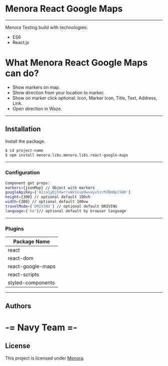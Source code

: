 # Menora React Google Maps
-------------------------------
Menora Testing build with technologies:
  - ES6
  - React.js


# What Menora React Google Maps can do?

  - Show markers on map.
  - Show direction from your location to marker.
  - Show on marker click optional: Icon, Marker Icon, Title, Text, Address, Link.
  - Open direction in Waze. 

---------------------------

## Installation

Install the package.

```sh
$ cd project-name
$ npm install menora.libs.menora.libs.react-google-maps
```

--------------------------------

### Configuration

```sh
Component get props:
markers={jsonMap} // Object with markers
googleApiKey={'AIzaSyDjhdwrruWxSovp9wvayv5zrMZNmNpl5W0'}
height={300} // optional default 100vh
width={300} // optional default 100vw
travelMode={'DRIVING'} // optional default DRIVING
language={'he'}// optional default by browser language

```

---------------------------

### Plugins

| Package Name | 
| ------ | 
| react |
| react-dom | 
| react-google-maps |
| react-scripts |
| styled-components |

---------------------------

## Authors

# -= Navy Team =-

## License

This project is licensed under [Menora](https://www.menoramivt.co.il).
